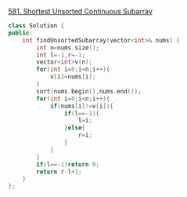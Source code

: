[581. Shortest Unsorted Continuous Subarray](https://leetcode.com/problems/shortest-unsorted-continuous-subarray/)

```cpp
class Solution {
public:
    int findUnsortedSubarray(vector<int>& nums) {
        int n=nums.size();
        int l=-1,r=-1;
        vector<int>v(n);
        for(int i=0;i<n;i++){
            v[i]=nums[i];
        }
        sort(nums.begin(),nums.end());
        for(int i=0;i<n;i++){
            if(nums[i]!=v[i]){
                if(l==-1){
                    l=i;
                }else{
                    r=i;
                }
            }
        }
        if(l==-1)return 0;
        return r-l+1;
    }
};
```
